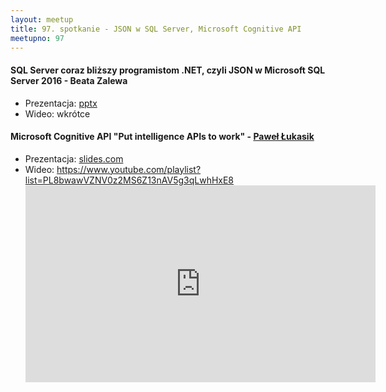 ```yaml
---
layout: meetup
title: 97. spotkanie - JSON w SQL Server, Microsoft Cognitive API
meetupno: 97
---
```


#### SQL Server coraz bliższy programistom .NET, czyli JSON w Microsoft SQL Server 2016 - Beata Zalewa
* Prezentacja: [pptx](/assets/JSON-SQLServer2016.pptx)
* Wideo: wkrótce

#### Microsoft Cognitive API "Put intelligence APIs to work" - [Paweł Łukasik](https://twitter.com/pawel_lukasik)
* Prezentacja: [slides.com](http://slides.com/pawellukasik/microsoft-cognitive-services-17)
* Wideo: <a class="video" href="https://www.youtube.com/playlist?list=PL8bwawVZNV0z2MS6Z13nAV5g3qLwhHxE8">https://www.youtube.com/playlist?list=PL8bwawVZNV0z2MS6Z13nAV5g3qLwhHxE8</a><iframe width="560" height="315" src="https://www.youtube.com/embed/videoseries?list=PL8bwawVZNV0z2MS6Z13nAV5g3qLwhHxE8" frameborder="0" allowfullscreen></iframe>
